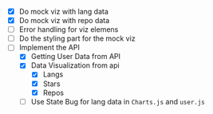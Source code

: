 - [x] Do mock viz with lang data 
- [x] Do mock viz with repo data
- [ ] Error handling for viz elemens
- [ ] Do the styling part for the mock viz
- [ ] Implement the API
  - [X] Getting User Data from API
  - [X] Data Visualization from api
    - [X] Langs
    - [X] Stars
    - [X] Repos
  - [ ] Use State Bug for lang data in `Charts.js` and `user.js` 